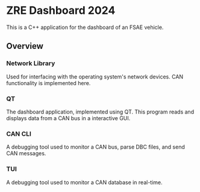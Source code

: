 # ZRE Dashboard 2024
This is a C++ application for the dashboard of an FSAE vehicle.
## Overview
### Network Library
Used for interfacing with the operating system's network devices. CAN functionality is implemented here.
### QT
The dashboard application, implemented using QT. This program reads and displays data from a CAN bus in a interactive GUI.
### CAN CLI
A debugging tool used to monitor a CAN bus, parse DBC files, and send CAN messages.
### TUI
A debugging tool used to monitor a CAN database in real-time.
